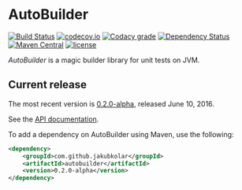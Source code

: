 AutoBuilder
===========

[![Build Status](https://travis-ci.org/jakubkolar/autobuilder.svg?branch=release%2Fv0.2.x)](https://travis-ci.org/jakubkolar/autobuilder/branches/)
[![codecov.io](https://img.shields.io/codecov/c/github/jakubkolar/autobuilder/release%2Fv0.2.x.svg)](https://codecov.io/github/jakubkolar/autobuilder?branch=release%2Fv0.2.x)
[![Codacy grade](https://img.shields.io/codacy/grade/8aec5ce63c204412b458cba8a87495df.svg)](https://www.codacy.com/app/koljin/autobuilder?utm_source=github.com&amp;utm_medium=referral&amp;utm_content=jakubkolar/autobuilder&amp;utm_campaign=Badge_Grade)
[![Dependency Status](https://www.versioneye.com/java/com.github.jakubkolar:autobuilder/0.2.0-alpha/badge.svg)](https://www.versioneye.com/java/com.github.jakubkolar:autobuilder/0.2.0-alpha)
[![Maven Central](https://maven-badges.herokuapp.com/maven-central/com.github.jakubkolar/autobuilder/badge.svg)](https://maven-badges.herokuapp.com/maven-central/com.github.jakubkolar/autobuilder)
[![license](https://img.shields.io/github/license/jakubkolar/autobuilder.svg)](http://www.opensource.org/licenses/mit-license.php)

*AutoBuilder* is a magic builder library for unit tests on JVM.

Current release
---------------

The most recent version is [0.2.0-alpha](https://github.com/jakubkolar/autobuilder/releases/tag/v0.2.0-alpha),
released June 10, 2016.

See the [API documentation](http://www.javadoc.io/doc/com.github.jakubkolar/autobuilder/0.2.0-alpha).

To add a dependency on AutoBuilder using Maven, use the following:

```xml
<dependency>
    <groupId>com.github.jakubkolar</groupId>
    <artifactId>autobuilder</artifactId>
    <version>0.2.0-alpha</version>
</dependency>
```
